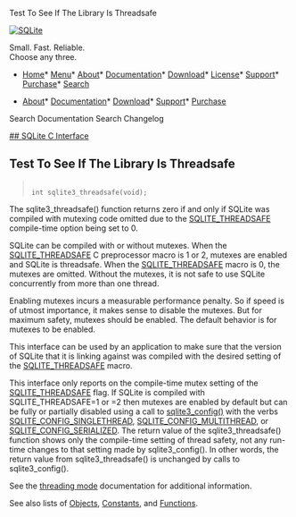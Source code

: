




Test To See If The Library Is Threadsafe




[![SQLite](../images/sqlite370_banner.gif)](../index.html)


Small. Fast. Reliable.  
Choose any three.


* [Home](../index.html)* [Menu](javascript:void(0))* [About](../about.html)* [Documentation](../docs.html)* [Download](../download.html)* [License](../copyright.html)* [Support](../support.html)* [Purchase](../prosupport.html)* [Search](javascript:void(0))




* [About](../about.html)* [Documentation](../docs.html)* [Download](../download.html)* [Support](../support.html)* [Purchase](../prosupport.html)






Search Documentation
Search Changelog









[## SQLite C Interface](../c3ref/intro.html)
## Test To See If The Library Is Threadsafe




> ```
> 
> int sqlite3_threadsafe(void);
> 
> ```



The sqlite3\_threadsafe() function returns zero if and only if
SQLite was compiled with mutexing code omitted due to the
[SQLITE\_THREADSAFE](../compile.html#threadsafe) compile\-time option being set to 0\.


SQLite can be compiled with or without mutexes. When
the [SQLITE\_THREADSAFE](../compile.html#threadsafe) C preprocessor macro is 1 or 2, mutexes
are enabled and SQLite is threadsafe. When the
[SQLITE\_THREADSAFE](../compile.html#threadsafe) macro is 0,
the mutexes are omitted. Without the mutexes, it is not safe
to use SQLite concurrently from more than one thread.


Enabling mutexes incurs a measurable performance penalty.
So if speed is of utmost importance, it makes sense to disable
the mutexes. But for maximum safety, mutexes should be enabled.
The default behavior is for mutexes to be enabled.


This interface can be used by an application to make sure that the
version of SQLite that it is linking against was compiled with
the desired setting of the [SQLITE\_THREADSAFE](../compile.html#threadsafe) macro.


This interface only reports on the compile\-time mutex setting
of the [SQLITE\_THREADSAFE](../compile.html#threadsafe) flag. If SQLite is compiled with
SQLITE\_THREADSAFE\=1 or \=2 then mutexes are enabled by default but
can be fully or partially disabled using a call to [sqlite3\_config()](../c3ref/config.html)
with the verbs [SQLITE\_CONFIG\_SINGLETHREAD](../c3ref/c_config_covering_index_scan.html#sqliteconfigsinglethread), [SQLITE\_CONFIG\_MULTITHREAD](../c3ref/c_config_covering_index_scan.html#sqliteconfigmultithread),
or [SQLITE\_CONFIG\_SERIALIZED](../c3ref/c_config_covering_index_scan.html#sqliteconfigserialized). The return value of the
sqlite3\_threadsafe() function shows only the compile\-time setting of
thread safety, not any run\-time changes to that setting made by
sqlite3\_config(). In other words, the return value from sqlite3\_threadsafe()
is unchanged by calls to sqlite3\_config().


See the [threading mode](../threadsafe.html) documentation for additional information.


See also lists of
 [Objects](../c3ref/objlist.html),
 [Constants](../c3ref/constlist.html), and
 [Functions](../c3ref/funclist.html).


